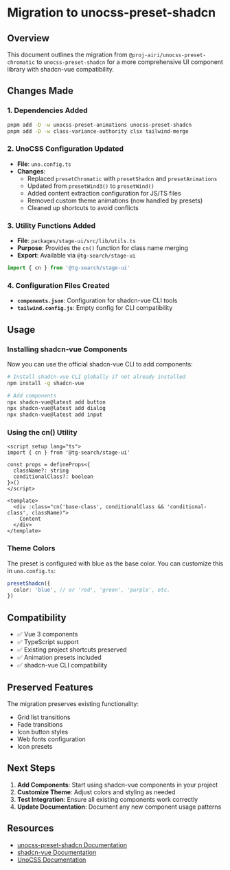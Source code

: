 # Migration to unocss-preset-shadcn

## Overview

This document outlines the migration from `@proj-airi/unocss-preset-chromatic` to `unocss-preset-shadcn` for a more comprehensive UI component library with shadcn-vue compatibility.

## Changes Made

### 1. Dependencies Added

```bash
pnpm add -D -w unocss-preset-animations unocss-preset-shadcn
pnpm add -D -w class-variance-authority clsx tailwind-merge
```

### 2. UnoCSS Configuration Updated

- **File**: `uno.config.ts`
- **Changes**:
  - Replaced `presetChromatic` with `presetShadcn` and `presetAnimations`
  - Updated from `presetWind3()` to `presetWind()`
  - Added content extraction configuration for JS/TS files
  - Removed custom theme animations (now handled by presets)
  - Cleaned up shortcuts to avoid conflicts

### 3. Utility Functions Added

- **File**: `packages/stage-ui/src/lib/utils.ts`
- **Purpose**: Provides the `cn()` function for class name merging
- **Export**: Available via `@tg-search/stage-ui`

```typescript
import { cn } from '@tg-search/stage-ui'
```

### 4. Configuration Files Created

- **`components.json`**: Configuration for shadcn-vue CLI tools
- **`tailwind.config.js`**: Empty config for CLI compatibility

## Usage

### Installing shadcn-vue Components

Now you can use the official shadcn-vue CLI to add components:

```bash
# Install shadcn-vue CLI globally if not already installed
npm install -g shadcn-vue

# Add components
npx shadcn-vue@latest add button
npx shadcn-vue@latest add dialog
npx shadcn-vue@latest add input
```

### Using the cn() Utility

```vue
<script setup lang="ts">
import { cn } from '@tg-search/stage-ui'

const props = defineProps<{
  className?: string
  conditionalClass?: boolean
}>()
</script>

<template>
  <div :class="cn('base-class', conditionalClass && 'conditional-class', className)">
    Content
  </div>
</template>
```

### Theme Colors

The preset is configured with blue as the base color. You can customize this in `uno.config.ts`:

```typescript
presetShadcn({
  color: 'blue', // or 'red', 'green', 'purple', etc.
})
```

## Compatibility

- ✅ Vue 3 components
- ✅ TypeScript support
- ✅ Existing project shortcuts preserved
- ✅ Animation presets included
- ✅ shadcn-vue CLI compatibility

## Preserved Features

The migration preserves existing functionality:
- Grid list transitions
- Fade transitions
- Icon button styles
- Web fonts configuration
- Icon presets

## Next Steps

1. **Add Components**: Start using shadcn-vue components in your project
2. **Customize Theme**: Adjust colors and styling as needed
3. **Test Integration**: Ensure all existing components work correctly
4. **Update Documentation**: Document any new component usage patterns

## Resources

- [unocss-preset-shadcn Documentation](https://github.com/unocss-community/unocss-preset-shadcn)
- [shadcn-vue Documentation](https://shadcn-vue.com/)
- [UnoCSS Documentation](https://unocss.dev/)
